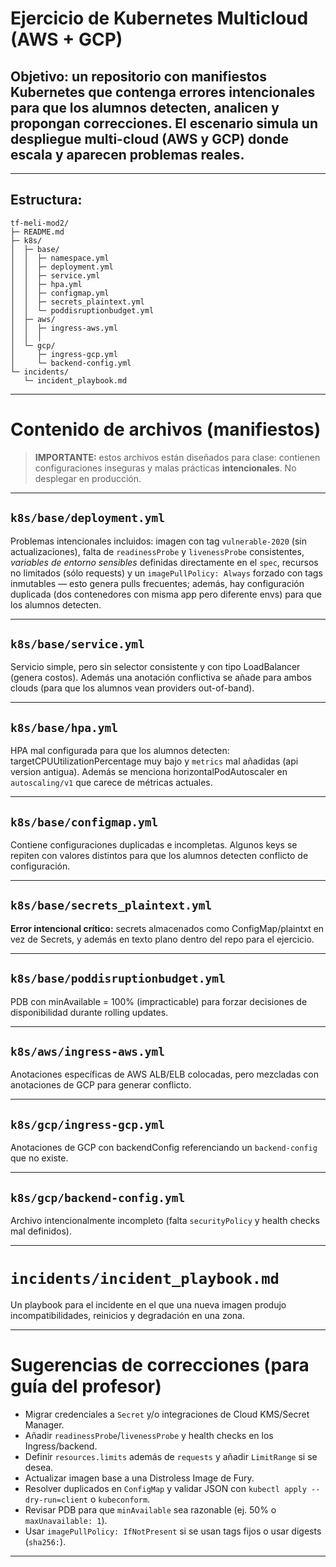 # Ejercicio de Kubernetes Multicloud (AWS + GCP)

## Objetivo: un repositorio con manifiestos Kubernetes que contenga errores intencionales para que los alumnos detecten, analicen y propongan correcciones. El escenario simula un despliegue multi-cloud (AWS y GCP) donde escala y aparecen problemas reales.

---

## Estructura:

```
tf-meli-mod2/
├─ README.md
├─ k8s/
│  ├─ base/
│  │  ├─ namespace.yml
│  │  ├─ deployment.yml
│  │  ├─ service.yml
│  │  ├─ hpa.yml
│  │  ├─ configmap.yml
│  │  ├─ secrets_plaintext.yml
│  │  └─ poddisruptionbudget.yml
│  ├─ aws/
│  │  ├─ ingress-aws.yml
│  │  │
│  └─ gcp/
│     ├─ ingress-gcp.yml
│     └─ backend-config.yml
└─ incidents/
   └─ incident_playbook.md
```

---

# Contenido de archivos (manifiestos)

> **IMPORTANTE:** estos archivos están diseñados para clase: contienen configuraciones inseguras y malas prácticas **intencionales**. No desplegar en producción.

---

## `k8s/base/deployment.yml`
Problemas intencionales incluidos: imagen con tag `vulnerable-2020` (sin actualizaciones), falta de `readinessProbe` y `livenessProbe` consistentes, *variables de entorno sensibles* definidas directamente en el `spec`, recursos no limitados (sólo requests) y un `imagePullPolicy: Always` forzado con tags inmutables — esto genera pulls frecuentes; además, hay configuración duplicada (dos contenedores con misma app pero diferente envs) para que los alumnos detecten.

---

## `k8s/base/service.yml`
Servicio simple, pero sin selector consistente y con tipo LoadBalancer (genera costos). Además una anotación conflictiva se añade para ambos clouds (para que los alumnos vean providers out-of-band).

---

## `k8s/base/hpa.yml`
HPA mal configurada para que los alumnos detecten: targetCPUUtilizationPercentage muy bajo y `metrics` mal añadidas (api version antigua). Además se menciona horizontalPodAutoscaler en `autoscaling/v1` que carece de métricas actuales.

---

## `k8s/base/configmap.yml`
Contiene configuraciones duplicadas e incompletas. Algunos keys se repiten con valores distintos para que los alumnos detecten conflicto de configuración.

---

## `k8s/base/secrets_plaintext.yml`
**Error intencional crítico:** secrets almacenados como ConfigMap/plaintxt en vez de Secrets, y además en texto plano dentro del repo para el ejercicio.

---

## `k8s/base/poddisruptionbudget.yml`
PDB con minAvailable = 100% (impracticable) para forzar decisiones de disponibilidad durante rolling updates.

---

## `k8s/aws/ingress-aws.yml`
Anotaciones específicas de AWS ALB/ELB colocadas, pero mezcladas con anotaciones de GCP para generar conflicto.

---

## `k8s/gcp/ingress-gcp.yml`
Anotaciones de GCP con backendConfig referenciando un `backend-config` que no existe.

---

## `k8s/gcp/backend-config.yml`
Archivo intencionalmente incompleto (falta `securityPolicy` y health checks mal definidos).

---

# `incidents/incident_playbook.md`
Un playbook para el incidente en el que una nueva imagen produjo incompatibilidades, reinicios y degradación en una zona.

---


# Sugerencias de correcciones (para guía del profesor)
- Migrar credenciales a `Secret` y/o integraciones de Cloud KMS/Secret Manager.
- Añadir `readinessProbe`/`livenessProbe` y health checks en los Ingress/backend.
- Definir `resources.limits` además de `requests` y añadir `LimitRange` si se desea.
- Actualizar imagen base a una Distroless Image de Fury.
- Resolver duplicados en `ConfigMap` y validar JSON con `kubectl apply --dry-run=client` o `kubeconform`.
- Revisar PDB para que `minAvailable` sea razonable (ej. 50% o `maxUnavailable: 1`).
- Usar `imagePullPolicy: IfNotPresent` si se usan tags fijos o usar digests (`sha256:`).

---


